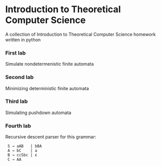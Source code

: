 # Introduction to Theoretical Computer Science
A collection of Introduction to Theoretical Computer Science homework
written in python

### First lab
Simulate nondetermenistic finite automata
### Second lab
Minimizing deterministic finite automata
### Third lab
Simulating pushdown automata
### Fourth lab
Recursive descent parser for this grammar:
```
 S → aAB   | bBA
 A → bC    | a  
 B → ccSbc | ϵ  
 C → AA
```
